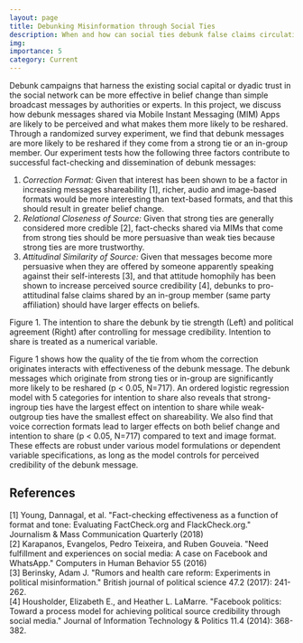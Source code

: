 ```yaml
---
layout: page
title: Debunking Misinformation through Social Ties
description: When and how can social ties debunk false claims circulating in messaging apps?
img: 
importance: 5
category: Current
---
```


Debunk campaigns that harness the existing social capital
or dyadic trust in the social network can be more effective in belief change than simple
broadcast messages by authorities or experts. In this project, we
discuss how debunk messages shared via Mobile Instant Messaging (MIM) Apps are likely to be perceived and what makes
them more likely to be reshared. Through a randomized survey experiment, we find that
debunk messages are more likely to be reshared if they come from a strong tie or an in-group
member.
Our experiment tests how the following three factors contribute to successful fact-checking
and dissemination of debunk messages:
1. *Correction Format:* Given that interest has been shown to be a factor in increasing
messages shareability [1], richer, audio and image-based formats would be more interesting
than text-based formats, and that this should result in greater belief change.
2. *Relational Closeness of Source:* Given that strong ties are generally considered more
credible [2], fact-checks shared via MIMs that come from strong ties should be more
persuasive than weak ties because strong ties are more trustworthy.
3. *Attitudinal Similarity of Source:* Given that messages become more persuasive when
they are offered by someone apparently speaking against their self-interests [3], and that
attitude homophily has been shown to increase perceived source credibility [4], debunks to
pro-attitudinal false claims shared by an in-group member (same party affiliation) should
have larger effects on beliefs.

<div class="row justify-content-center">
    <div class="col-sm-12 mt-3 mt-md-0">
        <img class="img-fluid rounded z-depth-1" src="{{ '/assets/img/debunk_plots.png' | relative_url }}" alt="" title="Sharing Debunk Messages"/>
    </div>
</div>
<div class="caption">
Figure 1. The intention to share the debunk by tie strength (Left) and political agreement
(Right) after controlling for message credibility. Intention to share is treated as a
numerical variable.
</div>

Figure 1 shows how the quality of the tie from whom the correction originates interacts
with effectiveness of the debunk message. The debunk messages which originate from strong
ties or in-group are significantly more likely to be reshared (p < 0.05, N=717). An
ordered logistic regression model with 5 categories for intention to share also reveals
that strong-ingroup ties have the largest effect on intention to share while weak-outgroup
ties have the smallest effect on shareability. We also find that voice correction formats
lead to larger effects on both belief change and intention to share (p < 0.05, N=717)
compared to text and image format. These effects are robust under various model
formulations or dependent variable specifications, as long as the model controls for
perceived credibility of the debunk message.

<h2>References</h2>
[1] Young, Dannagal, et al. "Fact-checking effectiveness as a function of format and tone:
Evaluating FactCheck.org and FlackCheck.org." Journalism & Mass Communication Quarterly
(2018)
<br />
[2] Karapanos, Evangelos, Pedro Teixeira, and Ruben Gouveia. "Need fulfillment and
experiences on social media: A case on Facebook and WhatsApp." Computers in Human Behavior
55 (2016)
<br />
[3] Berinsky, Adam J. "Rumors and health care reform: Experiments in political
misinformation." British journal of political science 47.2 (2017): 241-262.
<br />
[4] Housholder, Elizabeth E., and Heather L. LaMarre. "Facebook politics: Toward a process
model for achieving political source credibility through social media." Journal of
Information Technology & Politics 11.4 (2014): 368-382.
